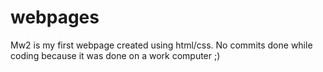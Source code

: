 # webpages

Mw2 is my first webpage created using html/css. No commits done while coding because it was done on a work computer ;)
